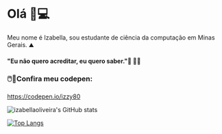 
# Olá 👋💻 
Meu nome é Izabella, sou estudante de ciência da computação em Minas Gerais. ⛰️
#### "Eu não quero acreditar, eu quero saber."🌌 👩‍🚀
### 🖱️📒Confira meu codepen:
https://codepen.io/izzy80


![izabellaoliveira's GitHub stats](https://github-readme-stats.vercel.app/api?username=izabellaoliveira&show_icons=true&theme=gruvbox)

[![Top Langs](https://github-readme-stats.vercel.app/api/top-langs/?username=izabellaoliveira)](https://github.com/izabellaoliveira/github-readme-stats)

